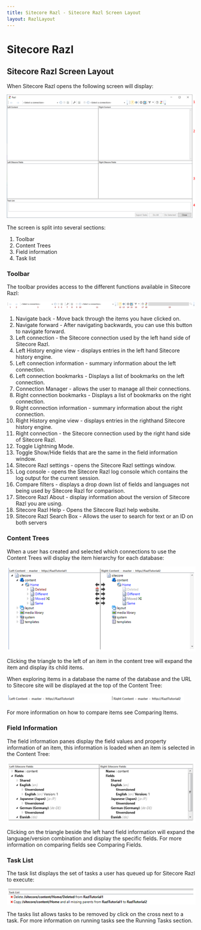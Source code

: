 ```yaml
---
title: Sitecore Razl - Sitecore Razl Screen Layout
layout: RazlLayout
---
```


# Sitecore Razl

## Sitecore Razl Screen Layout

When Sitecore Razl opens the following screen will display:

![](/Images/Razl-V4/screenlayout.png) 

The screen is split into several sections:

1. Toolbar
2. Content Trees
3. Field information
4. Task list

### Toolbar

The toolbar provides access to the different functions available in Sitecore Razl:

![](/Images/Razl-V4/toolbar.png) 

1. Navigate back - Move back through the items you have clicked on.
1. Navigate forward - After navigating backwards, you can use this button to navigate forward.
1. Left connection - the Sitecore connection used by the left hand side of Sitecore Razl.
1. Left History engine view - displays entries in the left hand Sitecore history engine.
1. Left connection information - summary information about the left connection.
1. Left connection bookmarks - Displays a list of bookmarks on the left connection.
1. Connection Manager - allows the user to manage all their connections.
1. Right connection bookmarks - Displays a list of bookmarks on the right connection.
1. Right connection information - summary information about the right connection.
1. Right History engine view -  displays entries in the righthand Sitecore history engine.
1. Right connection - the Sitecore connection used by the right hand side of Sitecore Razl.
1. Toggle Lightning Mode.
1. Toggle Show/Hide fields that are the same in the field information window.
1. Sitecore Razl settings - opens the Sitecore Razl settings window.
1. Log console - opens the Sitecore Razl log console which contains the log output for the current session.
1. Compare filters - displays a drop down list of fields and languages not being used by Sitecore Razl for comparison.
1. Sitecore Razl About - display information about the version of Sitecore Razl you are using.
1. Sitecore Razl Help - Opens the Sitecore Razl help website.
1. Sitecore Razl Search Box - Allows the user to search for text or an ID on both servers
 
### Content Trees

When a user has created and selected which connections to use the Content Trees will display the item hierarchy for each database:

![](/Images/Razl/contenttree.PNG) 

Clicking the triangle to the left of an item in the content tree will expand the item and display its child items. 

When exploring items in a database the name of the database and the URL to Sitecore site will be displayed at the top of the Content Tree:


![](/Images/Razl/connectionsummary.PNG) 

For more information on how to compare items see Comparing Items.

### Field Information

The field information panes display the field values and property information of an item, this information is loaded when an item is selected in the Content Tree:

![](/Images/Razl/fields.PNG) 

Clicking on the triangle beside the left hand field information will expand the language/version combination and display the specific fields. For  more information on comparing fields see Comparing Fields.

### Task List

The task list displays the set of tasks a user has queued up for Sitecore Razl to execute: 

![](/Images/Razl/tasks.PNG) 

The tasks list allows tasks to be removed by click on the cross next to a task. For more information on running tasks see the Running Tasks section.
